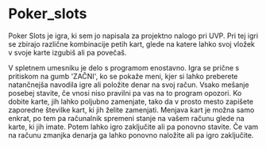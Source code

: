 # Poker_slots
Poker Slots je igra, ki sem jo napisala za projektno nalogo pri UVP.
Pri tej igri se zbirajo različne kombinacije petih kart, glede na katere lahko svoj vložek v svoje karte izgubiš ali pa povečaš.

V spletnem umesniku je delo s programom enostavno. Igra se prične s pritiskom na gumb 'ZAČNI', ko se pokaže meni, kjer si lahko preberete natančnejša navodila igre ali položite denar na svoj račun.
Vsako mešanje posebej stavite, če vnosi niso pravilni pa vas na to program opozori.
Ko dobite karte, jih lahko poljubno zamenjate, tako da v prosto mesto zapišete zaporedne številke kart, ki jih želite zamenjati. Menjava kart je možna samo enkrat, po tem pa računalnik spremeni stanje na vašem računu glede na karte, ki jih imate.
Potem lahko igro zaključite ali pa ponovno stavite. Če vam na računu zmanjka denarja ga lahko ponovno naložite ali pa igro zaključite.
